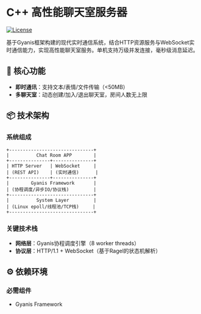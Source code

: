 # C++ 高性能聊天室服务器

[![License](https://img.shields.io/badge/license-MIT-blue.svg)](LICENSE)

基于Gyanis框架构建的现代实时通信系统，结合HTTP资源服务与WebSocket实时通信能力，实现高性能聊天室服务。单机支持万级并发连接，毫秒级消息延迟。

## 🌟 核心功能

- **即时通讯**：支持文本/表情/文件传输（<50MB）
- **多聊天室**：动态创建/加入/退出聊天室，房间人数无上限

## 📦 技术架构

### 系统组成
```
+-------------------------------+
|          Chat Room APP        |
+---------------+---------------+
| HTTP Server   | WebSocket     |
| (REST API)    | (实时通信)      |
+---------------+---------------+
|        Gyanis Framework       |
| (协程调度/异步IO/协议栈)         |
+-------------------------------+
|          System Layer         |
| (Linux epoll/线程池/TCP栈)     |
+-------------------------------+
```

### 关键技术栈
- **网络层**：Gyanis协程调度引擎（8 worker threads）
- **协议层**：HTTP/1.1 + WebSocket（基于Ragel的状态机解析）

## ⚙️ 依赖环境

### 必需组件
- Gyanis Framework






